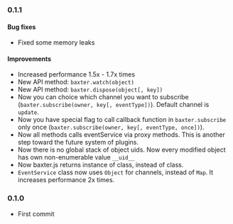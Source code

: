 ### 0.1.1
#### Bug fixes
* Fixed some memory leaks

#### Improvements
* Increased performance 1.5x - 1.7x times
* New API method: `baxter.watch(object)`
* New API method: `baxter.dispose(object[, key])`
* Now you can choice which channel you want to subscribe (`baxter.subscribe(owner, key[, eventType])`). Default channel is `update`.
* Now you have special flag to call callback function in  `baxter.subscribe` only once (`baxter.subscribe(owner, key[, eventType, once])`).
* Now all methods calls eventService via proxy methods. This is another step toward the future system of plugins.
* Now there is no global stack of object uids. Now every modified object has own non-enumerable value `__uid__` 
* Now baxter.js returns instance of class, instead of class.
* `EventService` class now uses `Object` for channels, instead of `Map`. It increases performance 2x times.


### 0.1.0
* First commit